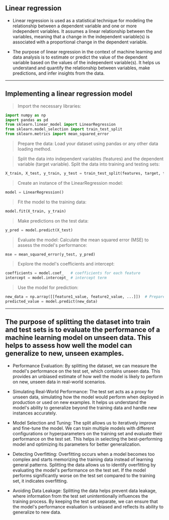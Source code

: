 
## Linear regression

*  Linear regression is  used as a statistical technique for modeling the relationship between a dependent variable and one or more independent variables. It assumes a linear relationship between the variables, meaning that a change in the independent variable(s) is associated with a proportional change in the dependent variable.

* The purpose of linear regression in the context of machine learning and data analysis is to estimate or predict the value of the dependent variable based on the values of the independent variable(s). It helps us understand and quantify the relationship between variables, make predictions, and infer insights from the data.
---

## Implementing a linear regression model

> Import the necessary libraries:
```python
import numpy as np
import pandas as pd
from sklearn.linear_model import LinearRegression
from sklearn.model_selection import train_test_split
from sklearn.metrics import mean_squared_error
```

>Prepare the data:
Load your dataset using pandas or any other data loading method.

>Split the data into independent variables (features) and the dependent variable (target variable).
Split the data into training and testing sets:

```python
X_train, X_test, y_train, y_test = train_test_split(features, target, test_size=0.2, random_state=42)
```

>Create an instance of the LinearRegression model:
```python
model = LinearRegression()
```

>Fit the model to the training data:
```python
model.fit(X_train, y_train)
```

>Make predictions on the test data:
```python
y_pred = model.predict(X_test)
```

>Evaluate the model:
Calculate the mean squared error (MSE) to assess the model's performance:
```python
mse = mean_squared_error(y_test, y_pred)
```

>Explore the model's coefficients and intercept:
```python
coefficients = model.coef_   # coefficients for each feature
intercept = model.intercept_ # intercept term
```

>Use the model for prediction:
```python
new_data = np.array([[feature1_value, feature2_value, ...]])  # Prepare new data for prediction
predicted_value = model.predict(new_data)
```

---
## The purpose of splitting the dataset into train and test sets is to evaluate the performance of a machine learning model on unseen data. This helps to assess how well the model can generalize to new, unseen examples.

* Performance Evaluation: By splitting the dataset, we can measure the model's performance on the test set, which contains unseen data. This provides an unbiased estimate of how well the model is likely to perform on new, unseen data in real-world scenarios.

* Simulating Real-World Performance: The test set acts as a proxy for unseen data, simulating how the model would perform when deployed in production or used on new examples. It helps us understand the model's ability to generalize beyond the training data and handle new instances accurately.

* Model Selection and Tuning: The split allows us to iteratively improve and fine-tune the model. We can train multiple models with different configurations or hyperparameters on the training set and evaluate their performance on the test set. This helps in selecting the best-performing model and optimizing its parameters for better generalization.

* Detecting Overfitting: Overfitting occurs when a model becomes too complex and starts memorizing the training data instead of learning general patterns. Splitting the data allows us to identify overfitting by evaluating the model's performance on the test set. If the model performs significantly worse on the test set compared to the training set, it indicates overfitting.

* Avoiding Data Leakage: Splitting the data helps prevent data leakage, where information from the test set unintentionally influences the training process. By keeping the test set separate, we can ensure that the model's performance evaluation is unbiased and reflects its ability to generalize to new data.
